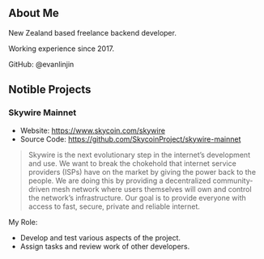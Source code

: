 ## About Me

New Zealand based freelance backend developer.

Working experience since 2017.

GitHub: @evanlinjin

## Notible Projects

### Skywire Mainnet

- Website: https://www.skycoin.com/skywire
- Source Code: https://github.com/SkycoinProject/skywire-mainnet

> Skywire is the next evolutionary step in the internet’s development and use. We want to break the  chokehold that internet service providers (ISPs) have on the market by giving the power back to the  people. We are doing this by providing a decentralized community-driven mesh network where users  themselves will own and control the network’s infrastructure. Our goal is to provide everyone with access  to fast, secure, private and reliable internet.

My Role:

- Develop and test various aspects of the project.
- Assign tasks and review work of other developers.